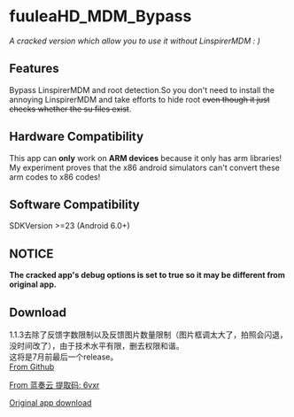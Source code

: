# fuuleaHD_MDM_Bypass
*A cracked version which allow you to use it without LinspirerMDM  : )*
## Features
Bypass LinspirerMDM and root detection.So you don't need to install the annoying LinspirerMDM and take efforts to hide root ~~even though it just checks whether the su files exist~~.
## Hardware Compatibility
This app can **only** work on **ARM devices** because it only has arm libraries! My experiment proves that the x86 android simulators can't convert these arm codes to x86 codes!
## Software Compatibility
SDKVersion >=23 (Android 6.0+)  
## NOTICE
**The cracked app's debug options is set to true so it may be different from original app.**  

## Download
1.1.3去除了反馈字数限制以及反馈图片数量限制（图片框调太大了，拍照会闪退，没时间改了），由于技术水平有限，删去权限和谐。  
这将是7月前最后一个release。  
[From Github](https://github.com/fR0Z863xF/fuuleaHD_MDM_Bypass/releases/)

[From 蓝奏云 提取码: 6vxr ](https://www.lanzoul.com/b01egpilg)

[Original app download](http://download1.linspirer.com/download/2ad2a025-3ecf-b645-6cb3-0a9a3b08182f.apk)
